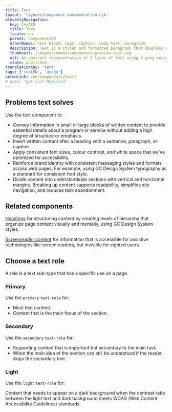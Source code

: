 ```yaml
---
title: Text
layout: 'layouts/component-documentation.njk'
eleventyNavigation:
  key: textEN
  title: Text
  locale: en
  parent: componentsEN
  otherNames: text block, copy, caption, body text, paragraph.
  description: Text is a styled and formatted paragraph that displays written content in an accessible way.
  thumbnail: /images/common/components/preview-text.svg
  alt: An abstract representation of 3 lines of text using 3 grey rectangular rows stacked one on top of another.
  state: published
translationKey: 'text'
tags: ['textEN', 'usage']
permalink: /en/components/text/
# date: "git Last Modified"
---
```


## Problems text solves

Use the text component to:

- Convey information in small or large blocks of written content to provide essential details about a program or service without adding a high degree of structure or emphasis.
- Insert written content after a heading with a sentence, paragraph, or caption.
- Apply consistent font sizes, colour contrast, and white space that we've optimized for accessibility.
- Reinforce brand identity with consistent messaging styles and formats across web pages. For example, using GC Design System typography as a standard for consistent font style.
- Divide content into understandable sections with vertical and horizontal margins. Breaking up content supports readability, simplifies site navigation, and reduces task abandonment.

<article class="bg-full-width bg-primary text-light pt-500 pb-400 my-500">
  <h2 class="mt-0 mb-400">Related components</h2>

<a href="{{ links.heading }}" class="link-light">Headings</a> for structuring content by creating levels of hierarchy that organize page content visually and mentally, using GC Design System styles.

<a href="{{ links.screenreaderContent }}" class="link-light">Screenreader content</a> for information that is accessible for assistive technologies like screen readers, but invisible for sighted users.

</article>

## Choose a text role

A role is a text sub-type that has a specific use on a page.

### Primary

Use the `primary` `text-role` for:

- Most text content.
- Content that is the main focus of the section.

### Secondary

Use the `secondary` `text-role` for:

- Supporting content that is important but secondary to the main task.
- When the main idea of the section can still be understood if the reader skips the secondary text.

### Light

Use the `light` `text-role` for:

Content that needs to appear on a dark background when the contrast ratio between the light text and dark background meets WCAG (Web Content Accessibility Guidelines) standards.
